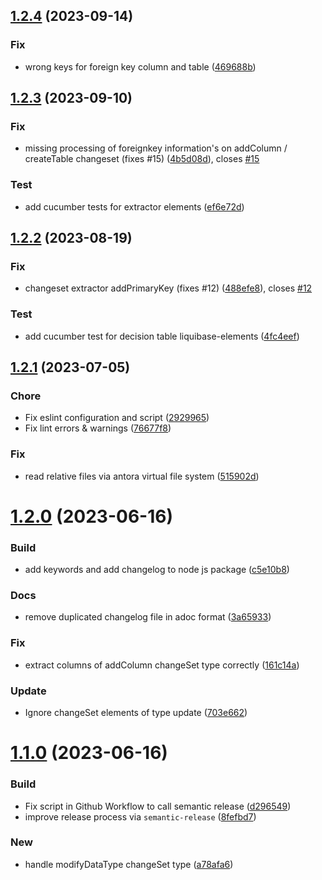 ## [1.2.4](https://github.com/uniqueck/asciidoctor-liquibase/compare/v1.2.3...v1.2.4) (2023-09-14)


### Fix

* wrong keys for foreign key column and table ([469688b](https://github.com/uniqueck/asciidoctor-liquibase/commit/469688b5f4fa05c1ab06f674da6270e4563c54ed))

## [1.2.3](https://github.com/uniqueck/asciidoctor-liquibase/compare/v1.2.2...v1.2.3) (2023-09-10)


### Fix

* missing processing of foreignkey information's on addColumn / createTable changeset (fixes #15) ([4b5d08d](https://github.com/uniqueck/asciidoctor-liquibase/commit/4b5d08d70476895b6c4e4d87ddb050d826a078d4)), closes [#15](https://github.com/uniqueck/asciidoctor-liquibase/issues/15)

### Test

* add cucumber tests for extractor elements ([ef6e72d](https://github.com/uniqueck/asciidoctor-liquibase/commit/ef6e72dedfd1a27866f6034396a6bf75afbef8fa))

## [1.2.2](https://github.com/uniqueck/asciidoctor-liquibase/compare/v1.2.1...v1.2.2) (2023-08-19)


### Fix

* changeset extractor addPrimaryKey (fixes #12) ([488efe8](https://github.com/uniqueck/asciidoctor-liquibase/commit/488efe8049454b0e09798cdbac220d00a472f867)), closes [#12](https://github.com/uniqueck/asciidoctor-liquibase/issues/12)

### Test

* add cucumber test for decision table liquibase-elements ([4fc4eef](https://github.com/uniqueck/asciidoctor-liquibase/commit/4fc4eef34439a0bac19804589f7fa193d983b105))

## [1.2.1](https://github.com/uniqueck/asciidoctor-liquibase/compare/v1.2.0...v1.2.1) (2023-07-05)


### Chore

* Fix eslint configuration and script ([2929965](https://github.com/uniqueck/asciidoctor-liquibase/commit/292996506f8233aca747224005aa66700d636008))
* Fix lint errors & warnings ([76677f8](https://github.com/uniqueck/asciidoctor-liquibase/commit/76677f8bb22ed80aaf39efb335ff5f1e29235e80))

### Fix

* read relative files via antora virtual file system ([515902d](https://github.com/uniqueck/asciidoctor-liquibase/commit/515902d264995302aa5f79521f06b4ee5780a6d1))

# [1.2.0](https://github.com/uniqueck/asciidoctor-liquibase/compare/v1.1.0...v1.2.0) (2023-06-16)


### Build

* add keywords and add changelog to node js package ([c5e10b8](https://github.com/uniqueck/asciidoctor-liquibase/commit/c5e10b85f513b959f741f9e6d1e1689bf3d4a01c))

### Docs

* remove duplicated changelog file in adoc format ([3a65933](https://github.com/uniqueck/asciidoctor-liquibase/commit/3a6593328cd20887385fc854148ee97a321e8314))

### Fix

* extract columns of addColumn changeSet type correctly ([161c14a](https://github.com/uniqueck/asciidoctor-liquibase/commit/161c14a552efc0a09d8228c8f9cafdf3353007f2))

### Update

* Ignore changeSet elements of type update ([703e662](https://github.com/uniqueck/asciidoctor-liquibase/commit/703e6627d828dc582000472e2f0197debc68e9c0))

# [1.1.0](https://github.com/uniqueck/asciidoctor-liquibase/compare/v1.0.1...v1.1.0) (2023-06-16)


### Build

* Fix script in Github Workflow to call semantic release ([d296549](https://github.com/uniqueck/asciidoctor-liquibase/commit/d2965495fe9b717abe5b739ec874cc983e146e05))
* improve release process via `semantic-release` ([8fefbd7](https://github.com/uniqueck/asciidoctor-liquibase/commit/8fefbd7bec6ec46d2a716b263fe5e33ea3cdf51b))

### New

* handle modifyDataType changeSet type ([a78afa6](https://github.com/uniqueck/asciidoctor-liquibase/commit/a78afa6bbcdc4fbc8ad03d8e038e917ff2a878fa))
